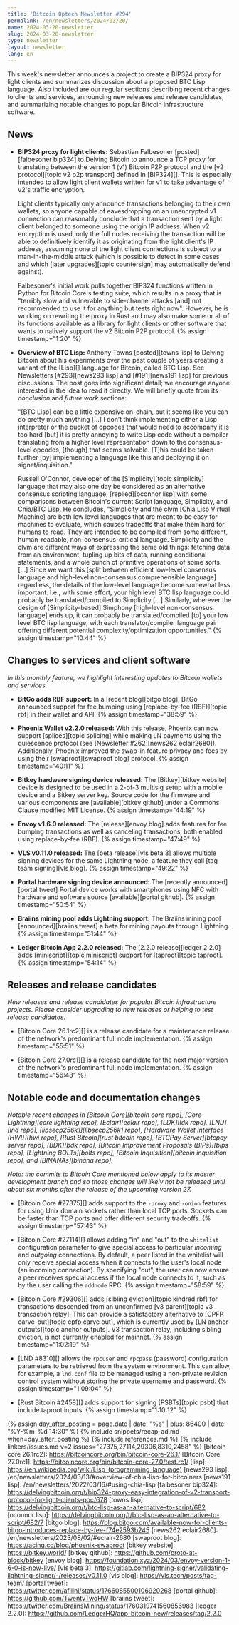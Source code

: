 ```yaml
---
title: 'Bitcoin Optech Newsletter #294'
permalink: /en/newsletters/2024/03/20/
name: 2024-03-20-newsletter
slug: 2024-03-20-newsletter
type: newsletter
layout: newsletter
lang: en
---
```

This week's newsletter announces a project to create a BIP324 proxy for
light clients and summarizes discussion about a proposed BTC Lisp
language.  Also included are our regular sections describing recent
changes to clients and services, announcing new releases and release
candidates, and summarizing notable changes to popular Bitcoin
infrastructure software.

## News

- **BIP324 proxy for light clients:** Sebastian Falbesoner
  [posted][falbesoner bip324] to Delving Bitcoin to announce a TCP proxy
  for translating between the version 1 (v1) Bitcoin P2P protocol and
  the [v2 protocol][topic v2 p2p transport] defined in [BIP324][].  This
  is especially intended to allow light client wallets written for v1 to
  take advantage of v2's traffic encryption.

  Light clients typically only announce transactions belonging to their
  own wallets, so anyone capable of eavesdropping on an unencrypted v1
  connection can reasonably conclude that a transaction sent by a light
  client belonged to someone using the origin IP address.  When v2
  encryption is used, only the full nodes receiving the transaction will
  be able to definitively identify it as originating from the light
  client's IP address, assuming none of the light client connections is
  subject to a man-in-the-middle attack (which is possible to detect in
  some cases and which [later upgrades][topic countersign] may
  automatically defend against).

  Falbesoner's initial work pulls together BIP324 functions written in
  Python for Bitcoin Core's testing suite, which results in a proxy that
  is "terribly slow and vulnerable to side-channel attacks [and] not
  recommended to use it for anything but tests right now".  However, he
  is working on rewriting the proxy in Rust and may also make some or
  all of its functions available as a library for light clients or other
  software that wants to natively support the v2 Bitcoin P2P protocol. {% assign timestamp="1:20" %}

- **Overview of BTC Lisp:** Anthony Towns [posted][towns lisp] to
  Delving Bitcoin about his experiments over the past couple of years
  creating a variant of the [Lisp][] language for Bitcoin, called BTC
  Lisp.  See Newsletters [#293][news293 lisp] and [#191][news191 lisp]
  for previous discussions.  The post goes into significant detail; we
  encourage anyone interested in the idea to read it directly.  We will
  briefly quote from its _conclusion_ and _future work_ sections:

  "[BTC Lisp] can be a little expensive on-chain, but it seems like you
  can do pretty much anything [...] I don’t think implementing either a
  Lisp interpreter or the bucket of opcodes that would need to accompany
  it is too hard [but] it is pretty annoying to write Lisp code without
  a compiler translating from a higher level representation down to the
  consensus-level opcodes, [though] that seems solvable.  [T]his could
  be taken further [by] implementing a language like this and deploying
  it on signet/inquisition."

  Russell O'Connor, developer of the [Simplicity][topic simplicity]
  language that may also one day be considered as an alternative
  consensus scripting language, [replied][oconnor lisp] with some
  comparisons between Bitcoin's current Script language, Simplicity, and
  Chia/BTC Lisp.  He concludes, "Simplicity and the clvm [Chia Lisp Virtual
  Machine] are both low level languages that are meant to be easy
  for machines to evaluate, which causes tradeoffs that make them hard
  for humans to read. They are intended to be compiled from some
  different, human-readable, non-consensus-critical language.
  Simplicity and the clvm are different ways of expressing the same old
  things: fetching data from an environment, tupling up bits of data,
  running conditional statements, and a whole bunch of primitive
  operations of some sorts.  [...] Since we want this [split between
  efficient low-level consensus language and high-level non-consensus
  comprehensible language] regardless, the details of the low-level
  language become somewhat less important. I.e., with some effort, your
  high level BTC lisp language could probably be translated/compiled to
  Simplicity [...] Similarly, wherever the design of [Simplicity-based]
  Simphony [high-level non-consensus language] ends up, it can probably
  be translated/compiled [to] your low level BTC lisp language, with each
  translator/compiler language pair offering different potential
  complexity/optimization opportunities." {% assign timestamp="10:44" %}

## Changes to services and client software

*In this monthly feature, we highlight interesting updates to Bitcoin
wallets and services.*

- **BitGo adds RBF support:**
  In a [recent blog][bitgo blog], BitGo announced support for fee bumping using
  [replace-by-fee (RBF)][topic rbf] in their wallet and API. {% assign timestamp="38:59" %}

- **Phoenix Wallet v2.2.0 released:**
  With this release, Phoenix can now support [splices][topic splicing] while
  making LN payments using the quiescence protocol (see [Newsletter
  #262][news262 eclair2680]). Additionally, Phoenix improved the swap-in feature
  privacy and fees by using their [swaproot][swaproot blog] protocol. {% assign timestamp="40:11" %}

- **Bitkey hardware signing device released:**
  The [Bitkey][bitkey website] device is designed to be used in a 2-of-3
  multisig setup with a mobile device and a Bitkey server key. Source code for
  the firmware and various components are [available][bitkey github] under a
  Commons Clause modified MIT License. {% assign timestamp="44:19" %}

- **Envoy v1.6.0 released:**
  The [release][envoy blog] adds features for fee bumping transactions as well as canceling
  transactions, both enabled using replace-by-fee (RBF). {% assign timestamp="47:49" %}

- **VLS v0.11.0 released:**
  The [beta release][vls beta 3] allows multiple signing devices for the same
  Lightning node, a feature they call [tag team signing][vls blog]. {% assign timestamp="49:22" %}

- **Portal hardware signing device announced:**
  The [recently announced][portal tweet] Portal device works with smartphones
  using NFC with hardware and software source [available][portal github]. {% assign timestamp="50:54" %}

- **Braiins mining pool adds Lightning support:**
  The Braiins mining pool [announced][braiins tweet] a beta for mining payouts through Lightning. {% assign timestamp="51:44" %}

- **Ledger Bitcoin App 2.2.0 released:**
  The [2.2.0 release][ledger 2.2.0] adds [miniscript][topic miniscript] support
  for [taproot][topic taproot]. {% assign timestamp="54:14" %}

## Releases and release candidates

*New releases and release candidates for popular Bitcoin infrastructure
projects.  Please consider upgrading to new releases or helping to test
release candidates.*

- [Bitcoin Core 26.1rc2][] is a release candidate for a maintenance release
  of the network's predominant full node implementation. {% assign timestamp="55:51" %}

- [Bitcoin Core 27.0rc1][] is a release candidate for the next major
  version of the network's predominant full node implementation. {% assign timestamp="56:48" %}

## Notable code and documentation changes

_Notable recent changes in [Bitcoin Core][bitcoin core repo], [Core
Lightning][core lightning repo], [Eclair][eclair repo], [LDK][ldk repo],
[LND][lnd repo], [libsecp256k1][libsecp256k1 repo], [Hardware Wallet
Interface (HWI)][hwi repo], [Rust Bitcoin][rust bitcoin repo], [BTCPay
Server][btcpay server repo], [BDK][bdk repo], [Bitcoin Improvement
Proposals (BIPs)][bips repo], [Lightning BOLTs][bolts repo],
[Bitcoin Inquisition][bitcoin inquisition repo], and [BINANAs][binana
repo]._

*Note: the commits to Bitcoin Core mentioned below apply to its master
development branch and so those changes will likely not be released
until about six months after the release of the upcoming version 27.*

- [Bitcoin Core #27375][] adds support to the `-proxy` and `-onion`
  features for using Unix domain sockets rather than local TCP ports.
  Sockets can be faster than TCP ports and offer different security
  tradeoffs. {% assign timestamp="57:43" %}

- [Bitcoin Core #27114][] allows adding "in" and "out" to the
  `whitelist` configuration parameter to give special access to
  particular _incoming_ and _outgoing_ connections.  By default, a peer
  listed in the whitelist will only receive special access when it
  connects to the user's local node (an incoming connection).  By
  specifying "out", the user can now ensure a peer receives special
  access if the local node connects to it, such as by the user calling
  the `addnode` RPC. {% assign timestamp="58:59" %}

- [Bitcoin Core #29306][] adds [sibling eviction][topic kindred
  rbf] for transactions descended from an unconfirmed [v3
  parent][topic v3 transaction relay].  This can provide a satisfactory
  alternative to [CPFP carve-out][topic cpfp carve out], which is
  currently used by [LN anchor outputs][topic anchor outputs].  V3
  transaction relay, including sibling eviction, is not currently
  enabled for mainnet. {% assign timestamp="1:02:19" %}

- [LND #8310][] allows the `rpcuser` and `rpcpass` (password)
  configuration parameters to be retrieved from the system environment.
  This can allow, for example, a `lnd.conf` file to be managed using a
  non-private revision control system without storing the private
  username and password. {% assign timestamp="1:09:04" %}

- [Rust Bitcoin #2458][] adds support for signing [PSBTs][topic psbt]
  that include taproot inputs. {% assign timestamp="1:10:12" %}

{% assign day_after_posting = page.date | date: "%s" | plus: 86400 | date: "%Y-%m-%d 14:30" %}
{% include snippets/recap-ad.md when=day_after_posting %}
{% include references.md %}
{% include linkers/issues.md v=2 issues="27375,27114,29306,8310,2458" %}
[bitcoin core 26.1rc2]: https://bitcoincore.org/bin/bitcoin-core-26.1/
[Bitcoin Core 27.0rc1]: https://bitcoincore.org/bin/bitcoin-core-27.0/test.rc1/
[lisp]: https://en.wikipedia.org/wiki/Lisp_(programming_language)
[news293 lisp]: /en/newsletters/2024/03/13/#overview-of-chia-lisp-for-bitcoiners
[news191 lisp]: /en/newsletters/2022/03/16/#using-chia-lisp
[falbesoner bip324]: https://delvingbitcoin.org/t/bip324-proxy-easy-integration-of-v2-transport-protocol-for-light-clients-poc/678
[towns lisp]: https://delvingbitcoin.org/t/btc-lisp-as-an-alternative-to-script/682
[oconnor lisp]: https://delvingbitcoin.org/t/btc-lisp-as-an-alternative-to-script/682/7
[bitgo blog]: https://blog.bitgo.com/available-now-for-clients-bitgo-introduces-replace-by-fee-f74e2593b245
[news262 eclair2680]: /en/newsletters/2023/08/02/#eclair-2680
[swaproot blog]: https://acinq.co/blog/phoenix-swaproot
[bitkey website]: https://bitkey.world/
[bitkey github]: https://github.com/proto-at-block/bitkey
[envoy blog]: https://foundation.xyz/2024/03/envoy-version-1-6-0-is-now-live/
[vls beta 3]: https://gitlab.com/lightning-signer/validating-lightning-signer/-/releases/v0.11.0
[vls blog]: https://vls.tech/posts/tag-team/
[portal tweet]: https://twitter.com/afilini/status/1766085500106920268
[portal github]: https://github.com/TwentyTwoHW
[braiins tweet]: https://twitter.com/BraiinsMining/status/1760319741560856983
[ledger 2.2.0]: https://github.com/LedgerHQ/app-bitcoin-new/releases/tag/2.2.0
